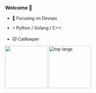 ### Welcome 👋
- :orange_book: Focusing on Devops
- ⚡ Python / Golang / C++.
- :cat: CatKeeper

  <a href="https://github.com/qinguoyi?tab=repositories">
<img src="https://github-readme-stats.vercel.app/api?username=qinguoyi&show_icons=true&icon_color=CE1D2D&text_color=718096&bg_color=ffffff&hide_title=true&count_private=true&hide=issues" height="140"></a>
<a href="https://github.com/qinguoyi?tab=repositories"><img src="https://github-readme-stats.anuraghazra1.vercel.app/api/top-langs/?username=qinguoyi&layout=compact&&show_icons=true&icon_color=CE1D2D&text_color=718096&bg_color=ffffff&hide=ruby,html" alt="top langs" height="140"/></a>
